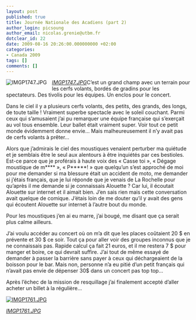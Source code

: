 ```yaml
---
layout: post
published: true
title: Journée Nationale des Acadiens (part 2)
author_login: picsoung
author_email: nicolas.grenie@utbm.fr
dotclear_id: 22
date: 2009-08-16 20:26:00.000000000 +02:00
categories:
- Canada 2009
tags: []
comments: []
---
```

<p><a href="http://farm3.static.flickr.com/2553/3826522585_5aff348346_t.jpg"><img src="http://farm3.static.flickr.com/2553/3826522585_5aff348346_m.jpg" alt="IMGP1747.JPG" style="float:left; margin: 0 1em 1em 0;" /></a></p>


<p><em><a href="http://www.flickr.com/photos/picsoung/3826522585/">IMGP1747.JPG</a></em>C’est un grand champ avec un terrain pour les cerfs volants, bordés de gradins pour les spectateurs. Des tivolis pour les équipes. Un enclos pour le concert.</p>


<p>Dans le ciel il y a plusieurs cerfs volants, des petits, des grands, des longs, de toute taille ! Vraiment superbe spectacle avec le soleil couchant.
Parmi ceux qui s’amusaient j’ai pu remarquer une équipe française qui s’exerçait au vol tous ensemble. Leur ballet était vraiment super.
Voir tout ce petit monde évidemment donne envie… Mais malheureusement il n’y avait pas de cerfs volants à prêter…</p>


<p>Alors que j’admirais le ciel des moustiques venaient perturber ma quiétude et je semblais être le seul aux alentours à être inquiétés par ces bestioles. Est-ce parce que je proférais à haute voix des « Casse toi », « Dégage moustique de m**** », « P*****! » que quelqu’un s’est approché de moi pour me demander si ma blessure était un accident de moto, me demander si j’étais français, que je lui réponde que je venais de La Rochelle pour qu’après il me demande si je connaissais Alouette ? Car lui, il écoutait Alouette sur internet et il aimait bien. J’en sais rien mais cette conversation avait quelque de comique. J’étais loin de me douter qu’il y avait des gens qui écoutent Alouette sur internet à l’autre bout du monde.</p>


<p>Pour les moustiques j’en ai eu marre, j’ai bougé, me disant que ça serait plus calme ailleurs.</p>


<p>J’ai voulu accéder au concert où on m’a dit que les places coûtaient 20 $ en prévente et 30 $ ce soir. Tout ça pour aller voir des groupes inconnus que je ne connaissais pas. Rapide calcul ça fait 21 euros, et il me restera 7 $ pour manger et boire, ce qui devrait suffire.
J’ai tout de même essayé de demander à passer la barrière sans payer à ceux qui déchargeaient de la boisson pour le bar. Mais non, personne n’a eu pitié d’un petit français qui n’avait pas envie de dépenser 30$ dans un concert pas top top…</p>


<p>Après l’échec de la mission de resquillage j’ai finalement accepté d’aller acheter un billet à la régulière…</p>


<p><a href="http://farm4.static.flickr.com/3506/3826539757_65495ce2fa_t.jpg"><img src="http://farm4.static.flickr.com/3506/3826539757_65495ce2fa_m.jpg" alt="IMGP1761.JPG" /></a></p>


<p><em><a href="http://www.flickr.com/photos/picsoung/3826539757/">IMGP1761.JPG</a></em></p>
